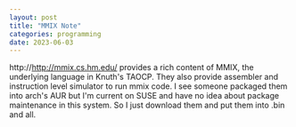 ```yaml
---
layout: post
title: "MMIX Note"
categories: programming
date: 2023-06-03
---
```


http://http://mmix.cs.hm.edu/ provides a rich content of MMIX, the underlying language in Knuth's TAOCP.
They also provide assembler and instruction level simulator to run mmix code. I see someone packaged them
into arch's AUR but I'm current on SUSE and have no idea about package maintenance in this system. So I
just download them and put them into .bin and all.
